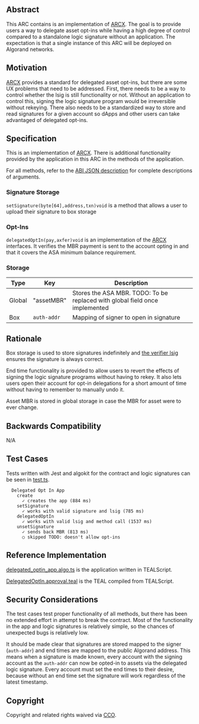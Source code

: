 ## Abstract
This ARC contains is an implementation of [ARCX](https://github.com/algorandfoundation/ARCs/pull/229). The goal is to provide users a way to delegate asset opt-ins while having a high degree of control compared to a standalone logic signature without an application. The expectation is that a single instance of this ARC will be deployed on Algorand networks. 

## Motivation
[ARCX](https://github.com/algorandfoundation/ARCs/pull/229) provides a standard for delegated asset opt-ins, but there are some UX problems that need to be addressed. First, there needs to be a way to control whether the lsig is still functionality or not. Without an application to control this, signing the logic signature program would be irreversible without rekeying. There also needs to be a standardized way to store and read signatures for a given account so dApps and other users can take advantaged of delegated opt-ins.

## Specification
This is an implementation of [ARCX](https://github.com/algorandfoundation/ARCs/pull/229). There is additional functionality provided by the application in this ARC in the methods of the application.

For all methods, refer to the [ABI JSON description](./contracts/artifacts/DelegatedOptIn.abi.json) for complete descriptions of arguments.

### Signature Storage

`setSignature(byte[64],address,txn)void` is a method that allows a user to upload their signature to box storage


### Opt-Ins

`delegatedOptIn(pay,axfer)void` is an implementation of the [ARCX](https://github.com/algorandfoundation/ARCs/pull/229) interfaces. It verifies the MBR payment is sent to the account opting in and that it covers the ASA minimum balance requirement.

### Storage

| Type | Key | Description |
| ---- | --- | ----------- |
| Global | "assetMBR" | Stores the ASA MBR. TODO: To be replaced with global field once implemented |
| Box | `auth-addr` | Mapping of signer to open in signature |

## Rationale
Box storage is used to store signatures indefinitely and [the verifier lsig](./contracts/verifier_lsig.teal) ensures the signature is always correct.

End time functionality is provided to allow users to revert the effects of signing the logic signature programs without having to rekey. It also lets users open their account for opt-in delegations for a short amount of time without having to remember to manually undo it.

Asset MBR is stored in global storage in case the MBR for asset were to ever change.

## Backwards Compatibility
N/A

## Test Cases
Tests written with Jest and algokit for the contract and logic signatures can be seen in [test.ts](./tests/test.ts).

```
  Delegated Opt In App
    create
      ✓ creates the app (884 ms)
    setSignature
      ✓ works with valid signature and lsig (785 ms)
    delegatedOptIn
      ✓ works with valid lsig and method call (1537 ms)
    unsetSignature
      ✓ sends back MBR (813 ms)
      ○ skipped TODO: doesn't allow opt-ins
```

## Reference Implementation
[delegated_optin_app.algo.ts](./contracts/delegated_optin_app.algo.ts) is the application written in TEALScript.

[DelegatedOptIn.approval.teal](./contracts/artifacts/DelegatedOptIn.approval.teal) is the TEAL compiled from TEALScript.

## Security Considerations

The test cases test proper functionality of all methods, but there has been no extended effort in attempt to break the contract. Most of the functionality in the app and logic signatures is relatively simple, so the chances of unexpected bugs is relatively low.

It should be made clear that signatures are stored mapped to the signer (`auth-addr`) and end times are mapped to the public Algorand address. This means when a signature is made known, every account with the signing account as the `auth-addr` can now be opted-in to assets via the delegated logic signature. Every account must set the end times to their desire, because without an end time set the signature will work regardless of the latest timestamp.

## Copyright
Copyright and related rights waived via <a href="https://creativecommons.org/publicdomain/zero/1.0/">CCO</a>.
